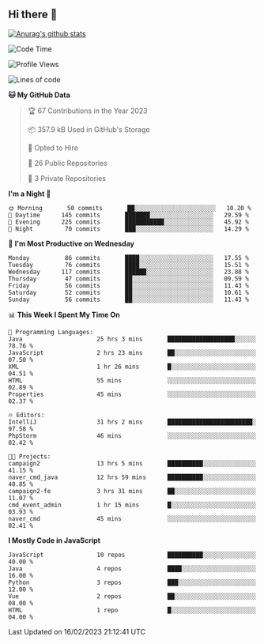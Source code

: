 ## Hi there 👋

[![Anurag's github stats](https://github-readme-stats.vercel.app/api?username=Songwonseok)](https://github.com/anuraghazra/github-readme-stats)



<!--START_SECTION:waka-->
![Code Time](http://img.shields.io/badge/Code%20Time-2%2C084%20hrs%208%20mins-blue)

![Profile Views](http://img.shields.io/badge/Profile%20Views-3-blue)

![Lines of code](https://img.shields.io/badge/From%20Hello%20World%20I%27ve%20Written-3%20Million%20lines%20of%20code-blue)

**🐱 My GitHub Data** 

> 🏆 67 Contributions in the Year 2023
 > 
> 📦 357.9 kB Used in GitHub's Storage 
 > 
> 💼 Opted to Hire
 > 
> 📜 26 Public Repositories 
 > 
> 🔑 3 Private Repositories  
 > 
**I'm a Night 🦉** 

```text
🌞 Morning       50 commits       ██░░░░░░░░░░░░░░░░░░░░░░░   10.20 % 
🌆 Daytime      145 commits       ███████░░░░░░░░░░░░░░░░░░   29.59 % 
🌃 Evening      225 commits       ███████████░░░░░░░░░░░░░░   45.92 % 
🌙 Night         70 commits       ███░░░░░░░░░░░░░░░░░░░░░░   14.29 % 

```
📅 **I'm Most Productive on Wednesday** 

```text
Monday          86 commits       ████░░░░░░░░░░░░░░░░░░░░░   17.55 % 
Tuesday         76 commits       ████░░░░░░░░░░░░░░░░░░░░░   15.51 % 
Wednesday      117 commits       ██████░░░░░░░░░░░░░░░░░░░   23.88 % 
Thursday        47 commits       ██░░░░░░░░░░░░░░░░░░░░░░░   09.59 % 
Friday          56 commits       ██░░░░░░░░░░░░░░░░░░░░░░░   11.43 % 
Saturday        52 commits       ██░░░░░░░░░░░░░░░░░░░░░░░   10.61 % 
Sunday          56 commits       ██░░░░░░░░░░░░░░░░░░░░░░░   11.43 % 

```


📊 **This Week I Spent My Time On** 

```text
💬 Programming Languages: 
Java                     25 hrs 3 mins       ███████████████████░░░░░░   78.76 % 
JavaScript               2 hrs 23 mins       ██░░░░░░░░░░░░░░░░░░░░░░░   07.50 % 
XML                      1 hr 26 mins        █░░░░░░░░░░░░░░░░░░░░░░░░   04.51 % 
HTML                     55 mins             ░░░░░░░░░░░░░░░░░░░░░░░░░   02.89 % 
Properties               45 mins             ░░░░░░░░░░░░░░░░░░░░░░░░░   02.37 % 

🔥 Editors: 
IntelliJ                 31 hrs 2 mins       ████████████████████████░   97.58 % 
PhpStorm                 46 mins             ░░░░░░░░░░░░░░░░░░░░░░░░░   02.42 % 

🐱‍💻 Projects: 
campaign2                13 hrs 5 mins       ██████████░░░░░░░░░░░░░░░   41.15 % 
naver_cmd_java           12 hrs 59 mins      ██████████░░░░░░░░░░░░░░░   40.85 % 
campaign2-fe             3 hrs 31 mins       ██░░░░░░░░░░░░░░░░░░░░░░░   11.07 % 
cmd_event_admin          1 hr 15 mins        █░░░░░░░░░░░░░░░░░░░░░░░░   03.93 % 
naver_cmd                45 mins             ░░░░░░░░░░░░░░░░░░░░░░░░░   02.41 % 

```

**I Mostly Code in JavaScript** 

```text
JavaScript               10 repos            ██████████░░░░░░░░░░░░░░░   40.00 % 
Java                     4 repos             ████░░░░░░░░░░░░░░░░░░░░░   16.00 % 
Python                   3 repos             ███░░░░░░░░░░░░░░░░░░░░░░   12.00 % 
Vue                      2 repos             ██░░░░░░░░░░░░░░░░░░░░░░░   08.00 % 
HTML                     1 repo              █░░░░░░░░░░░░░░░░░░░░░░░░   04.00 % 

```



 Last Updated on 16/02/2023 21:12:41 UTC
<!--END_SECTION:waka-->
